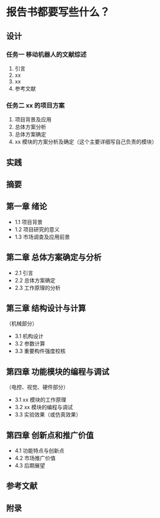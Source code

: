 # 报告书都要写些什么？

## 设计

### 任务一 移动机器人的文献综述

1. 引言
2. xx
3. xx
4. 参考文献

### 任务二 xx 的项目方案

1. 项目背景及应用
2. 总体方案分析
3. 总体方案确定
4. xx 模块的方案分析及确定（这个主要详细写自己负责的模块）

## 实践

## 摘要

## 第一章 绪论

- 1.1 项目背景
- 1.2 项目研究的意义
- 1.3 市场调查及应用前景

## 第二章 总体方案确定与分析

- 2.1 引言
- 2.2 总体方案确定
- 2.3 工作原理的分析

## 第三章 结构设计与计算

（机械部分）

- 3.1 机构设计
- 3.2 参数计算
- 3.3 重要构件强度校核

## 第四章 功能模块的编程与调试

（电控、视觉、硬件部分）

- 3.1 xx 模块的工作原理
- 3.2 xx 模块的编程与调试
- 3.3 实验效果（或仿真效果）

## 第四章 创新点和推广价值

- 4.1 功能特点与创新点
- 4.2 市场推广价值
- 4.3 后期展望

## 参考文献

## 附录

